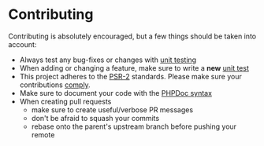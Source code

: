 # Contributing

Contributing is absolutely encouraged, but a few things should be taken into account:

- Always test any bug-fixes or changes with [unit testing][unit-testing]
- When adding or changing a feature, make sure to write a **new** [unit test][unit-testing]
- This project adheres to the [PSR-2][psr-2] standards. Please make sure your contributions [comply][code-sniffer].
- Make sure to document your code with the [PHPDoc syntax][php-doc]
- When creating pull requests
   - make sure to create useful/verbose PR messages
   - don't be afraid to squash your commits
   - rebase onto the parent's upstream branch before pushing your remote

 [unit-testing]: README.md#unit-testing
 [psr-2]: https://github.com/php-fig/fig-standards/blob/master/accepted/PSR-2-coding-style-guide.md
 [code-sniffer]: https://github.com/squizlabs/PHP_CodeSniffer
 [php-doc]: http://www.phpdoc.org/docs/latest/for-users/phpdoc-reference.html
